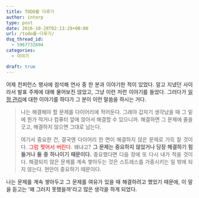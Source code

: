 ```yaml
---
title: TODO를 다루기
author: interp
type: post
date: 2016-10-28T02:13:29+00:00
url: /todo를-다루기/
dsq_thread_id:
  - 5967732694
categories:
  - 이야기

draft: true
---
```

<p style="text-align: justify;">
  어제 컨퍼런스 행사에 참석해 연사 중 한 분과 이야기한 적이 있었다. 알고 지냈던 사이라서 발표 주제에 대해 물어보진 않았고, 그냥 이런 저런 이야기를 들었다. 그러다가 <span style="text-decoration: underline;">일정 관리</span>에 대한 이야기를 하다가 그 분이 이런 말씀을 하시는 거다.
</p>

> <p style="text-align: justify;">
>   나는 해결해야 할 문제를 다이어리에 적어둔다. 그래야 갑자기 생각났을 때 그 밑에 뭔가 적거나 컴퓨터 앞에 앉아서 해결할 수 있으니까. 해결하면 그 문제에 줄을 긋고, 해결하지 않으면 그대로 남는다.
> </p>
> 
> <p style="text-align: justify;">
>   여기서 중요한 건, 결국엔 다이어리 한 면이 해결하지 않은 문제로 가득 찰 것이다. <span style="color: #ff0000;">그럼 찢어서 버린다.</span> 왜냐고? <strong>그 문제는 중요하지 않았거나 당장 해결하기 힘들거나 둘 중 하나이기 때문이다.</strong> 중요했다면 다음 장에 또 다시 내가 적을 것이다. 해결되지 않은 문제를 계속 쌓아두는 것은 스트레스를 가중시키는 일 밖에 되지 않는다. 현안이 중요하기 때문이다.
> </p>

<p style="text-align: justify;">
  나는 문제를 계속 쌓아두고 그 문제를 여유가 있을 때 해결하려고 했었기 때문에, 이 말을 듣고는 '왜 그러지 못했을까'라고 많은 생각을 하게 되었다.
</p>
